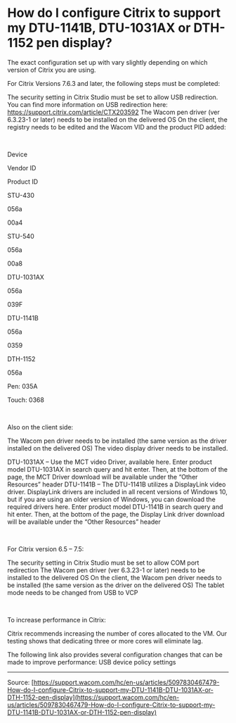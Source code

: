 # How do I configure Citrix to support my DTU-1141B, DTU-1031AX or DTH-1152 pen display?

The exact configuration set up with vary slightly depending on which version of Citrix you are using.


For Citrix Versions 7.6.3 and later, the following steps must be completed:

The security setting in Citrix Studio must be set to allow USB redirection. You can find more information on USB redirection here: https://support.citrix.com/article/CTX203592
The Wacom pen driver (ver 6.3.23-1 or later) needs to be installed on the delivered OS
On the client, the registry needs to be edited and the Wacom VID and the product PID added:



 






Device




Vendor ID




Product ID






STU-430 




056a




00a4






STU-540 




056a




00a8






DTU-1031AX




056a




039F






DTU-1141B




056a




0359






DTH-1152




056a




Pen: 035A


Touch: 0368






 

Also on the client side:

The Wacom pen driver needs to be installed (the same version as the driver installed on the delivered OS)
The video display driver needs to be installed.

DTU-1031AX – Use the MCT video Driver, available here. Enter product model DTU-1031AX in search query and hit enter. Then, at the bottom of the page, the MCT Driver download will be available under the “Other Resources” header
DTU-1141B – The DTU-1141B utilizes a DisplayLink video driver. DisplayLink drivers are included in all recent versions of Windows 10, but if you are using an older version of Windows, you can download the required drivers here. Enter product model DTU-1141B in search query and hit enter. Then, at the bottom of the page, the Display Link driver download will be available under the “Other Resources” header







 


For Citrix version 6.5 – 7.5:

The security setting in Citrix Studio must be set to allow COM port redirection
The Wacom pen driver (ver 6.3.23-1 or later) needs to be installed to the delivered OS
On the client, the Wacom pen driver needs to be installed (the same version as the driver on the delivered OS)
The tablet mode needs to be changed from USB to VCP



 


To increase performance in Citrix:


Citrix recommends increasing the number of cores allocated to the VM. Our testing shows that dedicating three or more cores will eliminate lag.


The following link also provides several configuration changes that can be made to improve performance: USB device policy settings

---
Source: [https://support.wacom.com/hc/en-us/articles/5097830467479-How-do-I-configure-Citrix-to-support-my-DTU-1141B-DTU-1031AX-or-DTH-1152-pen-display](https://support.wacom.com/hc/en-us/articles/5097830467479-How-do-I-configure-Citrix-to-support-my-DTU-1141B-DTU-1031AX-or-DTH-1152-pen-display)
